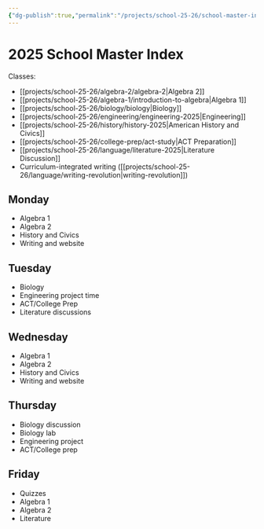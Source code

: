 ```yaml
---
{"dg-publish":true,"permalink":"/projects/school-25-26/school-master-index-2025/"}
---
```



# 2025 School Master Index

Classes:
- [[projects/school-25-26/algebra-2/algebra-2\|Algebra 2]]
- [[projects/school-25-26/algebra-1/introduction-to-algebra\|Algebra 1]]
- [[projects/school-25-26/biology/biology\|Biology]]
- [[projects/school-25-26/engineering/engineering-2025\|Engineering]]
- [[projects/school-25-26/history/history-2025\|American History and Civics]]
- [[projects/school-25-26/college-prep/act-study\|ACT Preparation]]
- [[projects/school-25-26/language/literature-2025\|Literature Discussion]]
- Curriculum-integrated writing ([[projects/school-25-26/language/writing-revolution\|writing-revolution]])

## Monday

- Algebra 1
- Algebra 2
- History and Civics
- Writing and website

## Tuesday

- Biology
- Engineering project time
- ACT/College Prep
- Literature discussions

## Wednesday

- Algebra 1
- Algebra 2
- History and Civics
- Writing and website

## Thursday

- Biology discussion
- Biology lab
- Engineering project
- ACT/College prep

## Friday

- Quizzes
- Algebra 1
- Algebra 2
- Literature
